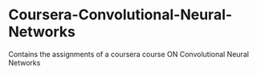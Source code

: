 # Coursera-Convolutional-Neural-Networks

Contains the assignments of a coursera course ON Convolutional Neural Networks

